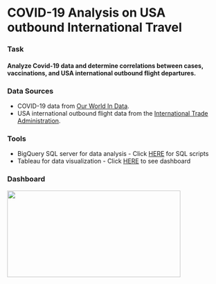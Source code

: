 # COVID-19 Analysis on USA outbound International Travel

### Task

#### Analyze Covid-19 data and determine correlations between cases, vaccinations, and USA international outbound flight departures.

### Data Sources

* COVID-19 data from [Our World In Data](https://ourworldindata.org/covid-deaths).
* USA international outbound flight data from the [International Trade Administration](https://www.trade.gov/us-international-air-travel-statistics-i-92-data).

### Tools

* BigQuery SQL server for data analysis - Click [HERE](https://github.com/davis7887/COVID-19-Analysis/blob/main/covid_usa_travel.sql) for SQL scripts
* Tableau for data visualization - Click [HERE](https://public.tableau.com/views/Covid-19AnalysisonUSAInternationalOutboundTravel/OutboundDepartures?:language=en-US&:display_count=n&:origin=viz_share_link) to see dashboard

### Dashboard

<img src="https://21066571.fs1.hubspotusercontent-na1.net/hubfs/21066571/Covid-19%20Analysis%20on%20USA%20International%20Outbound%20Travel.001.jpeg" width="400" height="200" />
